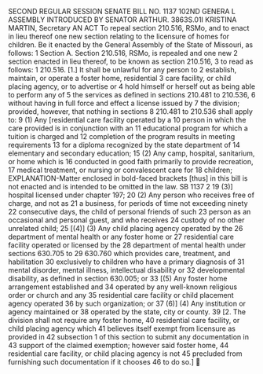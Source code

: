SECOND REGULAR SESSION
SENATE BILL NO. 1137
102ND GENERA L ASSEMBLY
INTRODUCED BY SENATOR ARTHUR.
3863S.01I KRISTINA MARTIN, Secretary
AN ACT
To repeal section 210.516, RSMo, and to enact in lieu thereof one new section relating to the
licensure of homes for children.
Be it enacted by the General Assembly of the State of Missouri, as follows:
1 Section A. Section 210.516, RSMo, is repealed and one new
2 section enacted in lieu thereof, to be known as section 210.516,
3 to read as follows:
1 210.516. [1.] It shall be unlawful for any person to
2 establish, maintain, or operate a foster home, residential
3 care facility, or child placing agency, or to advertise or
4 hold himself or herself out as being able to perform any of
5 the services as defined in sections 210.481 to 210.536,
6 without having in full force and effect a license issued by
7 the division; provided, however, that nothing in sections
8 210.481 to 210.536 shall apply to:
9 (1) Any [residential care facility operated by a
10 person in which the care provided is in conjunction with an
11 educational program for which a tuition is charged and
12 completion of the program results in meeting requirements
13 for a diploma recognized by the state department of
14 elementary and secondary education;
15 (2) Any camp, hospital, sanitarium, or home which is
16 conducted in good faith primarily to provide recreation,
17 medical treatment, or nursing or convalescent care for
18 children;
EXPLANATION-Matter enclosed in bold-faced brackets [thus] in this bill is not enacted
and is intended to be omitted in the law.
SB 1137 2
19 (3)] hospital licensed under chapter 197;
20 (2) Any person who receives free of charge, and not as
21 a business, for periods of time not exceeding ninety
22 consecutive days, the child of personal friends of such
23 person as an occasional and personal guest, and who receives
24 custody of no other unrelated child;
25 [(4)] (3) Any child placing agency operated by the
26 department of mental health or any foster home or
27 residential care facility operated or licensed by the
28 department of mental health under sections 630.705 to
29 630.760 which provides care, treatment, and habilitation
30 exclusively to children who have a primary diagnosis of
31 mental disorder, mental illness, intellectual disability or
32 developmental disability, as defined in section 630.005; or
33 [(5) Any foster home arrangement established and
34 operated by any well-known religious order or church and any
35 residential care facility or child placement agency operated
36 by such organization; or
37 (6)] (4) Any institution or agency maintained or
38 operated by the state, city or county.
39 [2. The division shall not require any foster home,
40 residential care facility, or child placing agency which
41 believes itself exempt from licensure as provided in
42 subsection 1 of this section to submit any documentation in
43 support of the claimed exemption; however said foster home,
44 residential care facility, or child placing agency is not
45 precluded from furnishing such documentation if it chooses
46 to do so.]
